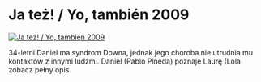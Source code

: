 Ja też! / Yo, también 2009 
=============
[![Ja też! / Yo, también 2009 ](http://vidos.pl/images/player.gif)](http://vidos.pl/ja-tez-yo-tambin-2009)

 34-letni Daniel ma syndrom Downa, jednak jego choroba nie utrudnia mu kontaktów z innymi ludźmi. Daniel (Pablo Pineda) poznaje Laurę (Lola zobacz pełny opis
